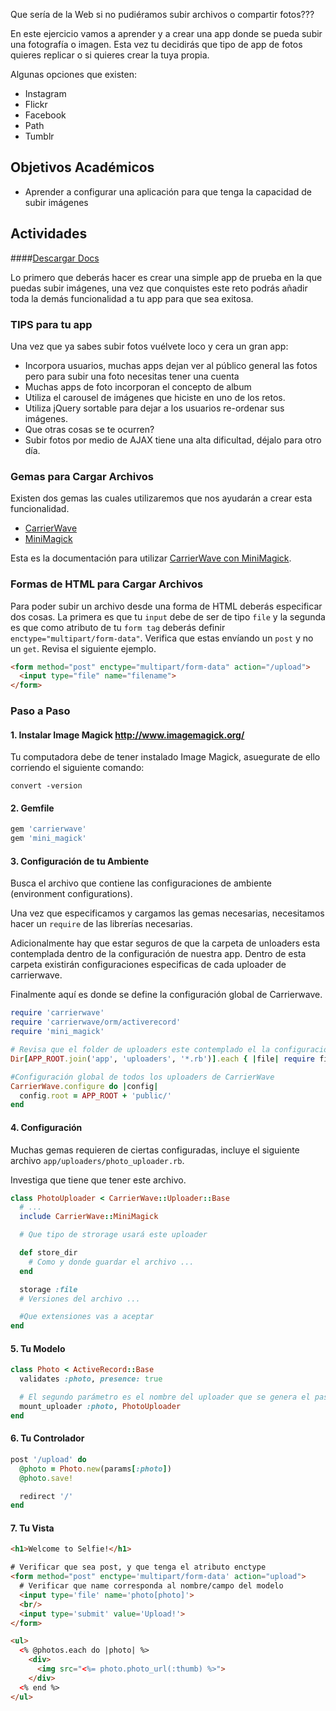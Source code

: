 Que sería de la Web si no pudiéramos subir archivos o compartir fotos???

En este ejercicio vamos a aprender y a crear una app donde se pueda subir una fotografía o imagen. Esta vez tu decidirás que tipo de app de fotos quieres replicar o si quieres crear la tuya propia.

Algunas opciones que existen:

- Instagram
- Flickr
- Facebook
- Path
- Tumblr

## Objetivos Académicos

- Aprender a configurar una aplicación para que tenga la capacidad de subir imágenes

## Actividades
####[Descargar Docs](https://drive.google.com/open?id=0ByUoGI7lHNH8eWd2TDBHZ0VaMXM)

Lo primero que deberás hacer es crear una simple app de prueba en la que puedas subir imágenes, una vez que conquistes este reto podrás añadir toda la demás funcionalidad a tu app para que sea exitosa.

### TIPS para tu app

Una vez que ya sabes subir fotos vuélvete loco y cera un gran app:

- Incorpora usuarios, muchas apps dejan ver al público general las fotos pero para subir una foto necesitas tener una cuenta
- Muchas apps de foto incorporan el concepto de album
- Utiliza el carousel de imágenes que hiciste en uno de los retos.
- Utiliza jQuery sortable para dejar a los usuarios re-ordenar sus imágenes.
- Que otras cosas se te ocurren?
- Subir fotos por medio de AJAX tiene una alta dificultad, déjalo para otro día.

### Gemas para Cargar Archivos

Existen dos gemas las cuales utilizaremos que nos ayudarán a crear esta funcionalidad.

- [CarrierWave](https://github.com/carrierwaveuploader/carrierwave)
- [MiniMagick](https://github.com/minimagick/minimagick)

Esta es la documentación para utilizar [CarrierWave con MiniMagick](https://github.com/carrierwaveuploader/carrierwave#using-minimagick).

### Formas de HTML para Cargar Archivos

Para poder subir un archivo desde una forma de HTML deberás especificar dos cosas. La primera es que tu `input` debe de ser de tipo `file` y la segunda es que como atributo de tu `form tag` deberás definir `enctype="multipart/form-data"`. Verifica que estas envíando un `post` y no un `get`. Revisa el siguiente ejemplo.

```html
<form method="post" enctype="multipart/form-data" action="/upload">
  <input type="file" name="filename">
</form>
```

### Paso a Paso

#### 1. Instalar Image Magick http://www.imagemagick.org/

Tu computadora debe de tener instalado Image Magick, asuegurate de ello corriendo el siguiente comando:

```
convert -version
```

#### 2. Gemfile
```ruby
gem 'carrierwave'
gem 'mini_magick'
```

#### 3. Configuración de tu Ambiente

Busca el archivo que contiene las configuraciones de ambiente (environment configurations).

Una vez que especificamos y cargamos las gemas necesarias, necesitamos hacer un `require` de las librerías necesarias.

Adicionalmente hay que estar seguros de que la carpeta de unloaders esta contemplada dentro de la configuración de nuestra app. Dentro de esta carpeta existirán configuraciones especificas de cada uploader de carrierwave.

Finalmente aquí es donde se define la configuración global de Carrierwave.

```ruby
require 'carrierwave'
require 'carrierwave/orm/activerecord'
require 'mini_magick'

# Revisa que el folder de uploaders este contemplado el la configuración del app
Dir[APP_ROOT.join('app', 'uploaders', '*.rb')].each { |file| require file }

#Configuración global de todos los uploaders de CarrierWave
CarrierWave.configure do |config|
  config.root = APP_ROOT + 'public/'
end
```

#### 4. Configuración

Muchas gemas requieren de ciertas configuradas, incluye el siguiente archivo `app/uploaders/photo_uploader.rb`.

Investiga que tiene que tener este archivo.

```ruby
class PhotoUploader < CarrierWave::Uploader::Base
  # ...
  include CarrierWave::MiniMagick

  # Que tipo de strorage usará este uploader

  def store_dir
    # Como y donde guardar el archivo ...
  end

  storage :file
  # Versiones del archivo ...

  #Que extensiones vas a aceptar
end
```


#### 5. Tu Modelo

```ruby
class Photo < ActiveRecord::Base
  validates :photo, presence: true

  # El segundo parámetro es el nombre del uploader que se genera el paso 4
  mount_uploader :photo, PhotoUploader
end
```

#### 6. Tu Controlador

```ruby
post '/upload' do
  @photo = Photo.new(params[:photo])
  @photo.save!

  redirect '/'
end
```


#### 7. Tu Vista

```html
<h1>Welcome to Selfie!</h1>

# Verificar que sea post, y que tenga el atributo enctype
<form method="post" enctype='multipart/form-data' action="upload">
  # Verificar que name corresponda al nombre/campo del modelo
  <input type='file' name='photo[photo]'>
  <br/>
  <input type='submit' value='Upload!'>
</form>

<ul>
  <% @photos.each do |photo| %>
    <div>
      <img src="<%= photo.photo_url(:thumb) %>">
    </div>
  <% end %>
</ul>
```
